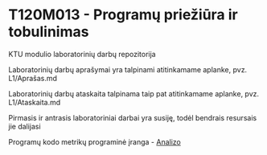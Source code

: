 # T120M013 - Programų priežiūra ir tobulinimas

KTU modulio laboratorinių darbų repozitorija

Laboratorinių darbų aprašymai yra talpinami atitinkamame aplanke, pvz. L1/Aprašas.md

Laboratorinių darbų ataskaita talpinama taip pat atitinkamame aplanke, pvz. L1/Ataskaita.md

Pirmasis ir antrasis laboratoriniai darbai yra susiję, todėl bendrais resursais jie dalijasi

Programų kodo metrikų programinė įranga - [Analizo](https://github.com/analizo/analizo)